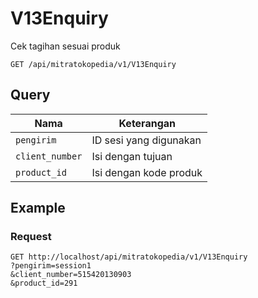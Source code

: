 # V13Enquiry

Cek tagihan sesuai produk

```
GET /api/mitratokopedia/v1/V13Enquiry
```

## Query

| Nama            | Keterangan             |
| --------------- | ---------------------- |
| `pengirim`      | ID sesi yang digunakan |
| `client_number` | Isi dengan tujuan      |
| `product_id`    | Isi dengan kode produk |

## Example

### Request

```
GET http://localhost/api/mitratokopedia/v1/V13Enquiry
?pengirim=session1
&client_number=515420130903
&product_id=291
```
